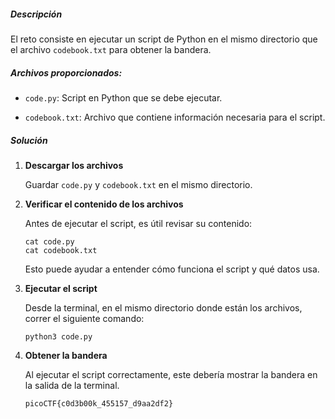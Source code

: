 ##### Descripción

El reto consiste en ejecutar un script de Python en el mismo directorio que el archivo `codebook.txt` para obtener la bandera.

##### Archivos proporcionados:

- `code.py`: Script en Python que se debe ejecutar.
    
- `codebook.txt`: Archivo que contiene información necesaria para el script.
    

##### Solución

1. **Descargar los archivos**
    
    Guardar `code.py` y `codebook.txt` en el mismo directorio.
    
2. **Verificar el contenido de los archivos**
    
    Antes de ejecutar el script, es útil revisar su contenido:
    
    ```
    cat code.py
    cat codebook.txt
    ```
    
    Esto puede ayudar a entender cómo funciona el script y qué datos usa.
    
3. **Ejecutar el script**
    
    Desde la terminal, en el mismo directorio donde están los archivos, correr el siguiente comando:
    
    ```
    python3 code.py
    ```
    
4. **Obtener la bandera**
    
    Al ejecutar el script correctamente, este debería mostrar la bandera en la salida de la terminal.

     ```
   picoCTF{c0d3b00k_455157_d9aa2df2}
    ```

